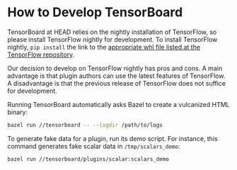 # How to Develop TensorBoard

TensorBoard at HEAD relies on the nightly installation of TensorFlow, so please install TensorFlow nightly for development. To install TensorFlow nightly, `pip install` the link to the [appropriate whl file listed at the TensorFlow repository](https://github.com/tensorflow/tensorflow).

Our decision to develop on TensorFlow nightly has pros and cons. A main advantage is that plugin authors can use the latest features of TensorFlow. A disadvantage is that the previous release of TensorFlow does not suffice for development.

Running TensorBoard automatically asks Bazel to create a vulcanized HTML binary:

```sh
bazel run //tensorboard -- --logdir /path/to/logs
```

To generate fake data for a plugin, run its demo script. For instance, this command generates fake scalar data in `/tmp/scalars_demo`:

```sh
bazel run //tensorboard/plugins/scalar:scalars_demo
```
